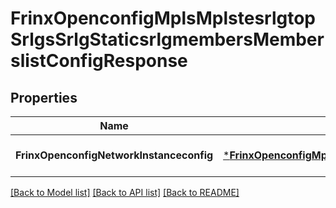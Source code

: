 # FrinxOpenconfigMplsMplstesrlgtopSrlgsSrlgStaticsrlgmembersMemberslistConfigResponse

## Properties
Name | Type | Description | Notes
------------ | ------------- | ------------- | -------------
**FrinxOpenconfigNetworkInstanceconfig** | [***FrinxOpenconfigMplsMplstesrlgtopSrlgsSrlgStaticsrlgmembersMemberslistConfig**](frinx.openconfig.mpls.mplstesrlgtop.srlgs.srlg.staticsrlgmembers.memberslist.Config.md) |  | [optional] [default to null]

[[Back to Model list]](../README.md#documentation-for-models) [[Back to API list]](../README.md#documentation-for-api-endpoints) [[Back to README]](../README.md)


